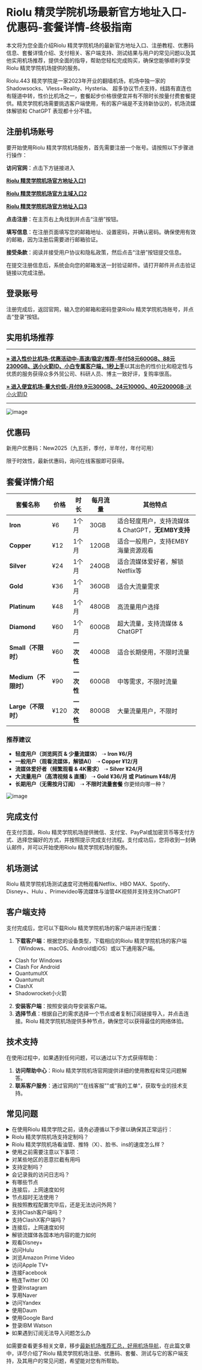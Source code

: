 # Riolu 精灵学院机场最新官方地址入口-优惠码-套餐详情-终极指南
本文将为您全面介绍Riolu 精灵学院机场的最新官方地址入口、注册教程、优惠码信息、套餐详情介绍、支付相关、客户端支持、测试结果与用户的常见问题以及其他实用机场推荐，提供全面的指导，帮助您轻松完成购买，确保您能够顺利享受Riolu 精灵学院机场提供的服务。

Riolu.443 精灵学院是一家2023年开业的翻墙机场，机场中独一家的Shadowsocks、Vless+Reality、Hysteria、 超多协议节点支持，线路有直连也有隧道中转，性价比机场之一，套餐起步价格很便宜并有不限时长按量付费套餐提供。精灵学院机场需要挑选客户端使用，有的客户端是不支持新协议的，机场流媒体解锁和 ChatGPT 表现都十分不错。
##  注册机场账号

要开始使用Riolu 精灵学院机场服务，首先需要注册一个账号。请按照以下步骤进行操作：

**访问官网**：点击下方链接进入

[ **Riolu 精灵学院机场官方地址入口1**](http://skyorigin.riolu.ooo/register?aff=sneIzyQn)

[ **Riolu 精灵学院机场官方主域入口2**](https://www.riolu.me/register?aff=sneIzyQn) 

[ **Riolu 精灵学院机场官方地址入口3**](https://cfooo.riolu.ooo/register?aff=sneIzyQn)

**点击注册**：在主页右上角找到并点击“注册”按钮。

 **填写信息**：在注册页面填写您的邮箱地址、设置密码，并确认密码。确保使用有效的邮箱，因为注册后需要进行邮箱验证。
 
 **接受条款**：阅读并接受用户协议和隐私政策，然后点击“注册”按钮提交信息。

在提交注册信息后，系统会向您的邮箱发送一封验证邮件。请打开邮件并点击验证链接以完成注册。

##  登录账号
注册完成后，返回官网，输入您的邮箱和密码登录Riolu 精灵学院机场账号，并点击“登录”按钮。

##  实用机场推荐

* * *
[**» 进入性价比机场-优惠活动中-高速/稳定/推荐-年付58元600GB、88元2300GB、送小火箭ID、小白专属客户端，1秒上手**](https://HH.silos.top/lepl/sxdxZeA8VV)以其出色的性价比和稳定性与优质的服务获得众多外贸公司、科研人员、博主一致好评，复购率很高。

[**» 进入便宜机场-量大价低-月付9.9元300GB、24元1000G、40元2000GB**-送小火箭ID](https://JJ.silos.top/cheap/ew8KhPafvG)
* * *
![image](https://github.com/user-attachments/assets/23d6e833-fd0e-4caa-be08-a40e49bc04f1)

##  优惠码
新用户优惠码：New2025（九五折，季付，半年付，年付可用）

 限于时效性，最新优惠码，询问在线客服即可获得。
##  套餐详情介绍


| 套餐名称 | 价格 | 时长 | 每月流量 | 其他特点 |
|----------|------|------|---------|---------|
| **Iron** | ¥6 | 1个月 | 30GB | 适合轻度用户，支持流媒体 & ChatGPT，**无EMBY支持** |
| **Copper** | ¥12 | 1个月 | 120GB | 适合一般用户，支持EMBY海量资源观看 |
| **Silver** | ¥24 | 1个月 | 240GB | 适合流媒体爱好者，解锁Netflix等 |
| **Gold** | ¥36 | 1个月 | 360GB | 适合大流量需求 |
| **Platinum** | ¥48 | 1个月 | 480GB | 高流量用户选择 |
| **Diamond** | ¥60 | 1个月 | 600GB | 超大流量，支持流媒体 & ChatGPT |
| **Small（不限时）** | ¥60 | **一次性** | 400GB | 适合长期使用，不限时流量 |
| **Medium（不限时）** | ¥90 | **一次性** | 600GB | 中等需求，不限时流量 |
| **Large（不限时）** | ¥120 | **一次性** | 800GB | 大量流量用户，不限时 |

### **推荐建议**
- **轻度用户（浏览网页 & 少量流媒体）** ➝ **Iron ¥6/月**
- **一般用户（观看流媒体，解锁AI）** ➝ **Copper ¥12/月**
- **流媒体爱好者（频繁观看 & 4K需求）** ➝ **Silver ¥24/月**
- **大流量用户（高清视频 & 直播）** ➝ **Gold ¥36/月 或 Platinum ¥48/月**
- **长期用户（无需按月订阅）** ➝ **不限时流量套餐**
你更倾向哪一种？

![image](https://github.com/user-attachments/assets/03bc7f51-efd1-41d4-9942-e4dbff30de1f)


## 完成支付

在支付页面，Riolu 精灵学院机场提供微信、支付宝、PayPal或加密货币等支付方式、选择您偏好的方式，并按照提示完成支付流程。支付成功后，您将收到一封确认邮件，并可以开始使用Riolu 精灵学院机场的服务。

##  机场测试

Riolu 精灵学院机场测试速度可流畅观看Netflix、HBO MAX、Spotify、Disney+、Hulu 、Primevideo等流媒体与油管4K视频并支持支持ChatGPT



## 客户端支持
支付完成后，您可以下载Riolu 精灵学院机场的客户端并进行配置：
 1. **下载客户端**：根据您的设备类型，下载相应的Riolu 精灵学院机场的客户端（Windows、macOS、Android或iOS）或以下通用客户端。
- Clash for Windows
- Clash For Android
- QuantumultX
- Quantumult
- ClashX
- Shadowrocket小火箭
2. **安装客户端**：按照安装向导安装客户端。
3. **选择节点**：根据自己的需求选择一个节点或者复制订阅链接导入，并点击连接。Riolu 精灵学院机场提供多种节点，确保您可以获得最佳的网络体验。
## 技术支持

在使用过程中，如果遇到任何问题，可以通过以下方式获得帮助：

1. **访问帮助中心**：Riolu 精灵学院机场官网提供详细的使用教程和常见问题解答。
2. **联系客户服务**：通过官网的""在线客服""或”我的工单“，获取专业的技术支持。


## 常见问题

<section><details><summary>在使用Riolu 精灵学院之前，请务必遵循以下步骤以确保其正常运行：</summary>

退出其他代理软件：在启动Riolu 精灵学院前，确保已经完全退出任何其他代理软件，以避免冲突。
卸载浏览器内的代理插件：如果浏览器中安装了代理插件（如谷歌访问助手等），请将其卸载，以防干扰Riolu 精灵学院的功能。
重启设备：为了确保所有设置生效并清理潜在的缓存问题，建议在完成上述步骤后重新启动您的设备。
</details><details><summary>Riolu 精灵学院机场支持定制吗？</summary> 支持套餐定制，可选定制套餐及企业套餐，请咨询客服使用定制功能。

</details></section><section><details><summary>Riolu 精灵学院机场看油管、推特（X）、脸书、ins的速度怎么样？</summary>开启Riolu 精灵学院机场的订阅链接后，可以快速访问油管、推特（X）、脸书、ins等外网门户。

</details></section><section><details><summary>使用之前需要注意以下事项：</summary>关闭其他代理服务：在使用Riolu 精灵学院之前，必须完全关闭所有其他正在运行的代理服务，以避免冲突和干扰；

移除代理插件：检查并移除浏览器中的任何代理插件，例如谷歌访问助手等，以确保Riolu 精灵学院能够顺利工作；

重启电脑：建议在进行以上操作后重启电脑，以确保所有更改生效，并为Riolu 精灵学院提供一个干净的运行环境。

</details></section><section><details><summary>对某些地区的恶意拦截有用吗</summary>Riolu 精灵学院的订阅链接会快速绕行全球各大节点，达到突破封锁的目的。

</details></section><section><details><summary>支持定制吗？</summary>请咨询Riolu 精灵学院的客服使用定制功能。如果你的订单较大，通常下都会支持套餐定制。

</details></section><section><details><summary>会记录我的访问日志吗？</summary>Riolu 精灵学院机场不记录用户的访问日志。

</details></section><section><details><summary>有哪些节点</summary>Riolu 精灵学院的节点资源覆盖亚洲、欧洲、美洲与大洋洲主要核心网络

</details></section><section><details><summary>连接后，上网速度如何</summary>Riolu 精灵学院购入全球频宽线路，借由这些高优先级少拥塞的线路，您可加速传送数据，大大提高上网速度。

</details></section><section><details><summary>节点超时无法使用？</summary>一般出现无法使用的情况多为本地的网络出现了状况。请先检查本地网络环境，确定无误后，尝试更新订阅链接。我们建议用户在Riolu 精灵学院机场客户端中设置订阅链接定时更新。

</details></section><section><details><summary>我按照教程配置完毕后，还是无法访问外网？</summary>1、请先同步你的系统时间。

2、检查你的游览器是否有代理插件，如果有的话请卸载。

3、然后将软件调成直连模式。

4、重启你的设备，在进行尝试。

</details></section><section><details><summary>支持Clash客户端吗？</summary>请查看上方Riolu 精灵学院机场客户端支持版块；Clash作为通用客户端，其使用方法为：复制Riolu 精灵学院的订阅链接，点击导入，选择满意的节点即可访问外网，详情请查看Clash使用教程

</details></section><section><details><summary>支持ClashX客户端吗？</summary>请查看上方Riolu 精灵学院机场客户端支持版块；ClashX作为通用客户端，其使用方法为：复制Riolu 精灵学院的订阅链接，点击导入，选择满意的节点即可访问外网，详情请查看ClashX使用教程

</details></section><section><details><summary>连接后，上网速度如何</summary>Riolu 精灵学院购入全球各地频宽线路，借由这些高优先级少拥塞的线路，您可加速传送数据，大大提高上网速度。

</details></section><section><details><summary>解锁流媒体各国本地内容的能力如何</summary>很多精彩本地内容不对境外访客开放，Riolu 精灵学院借由遍布主要市场的中转节点，为您解锁世界各地本地音乐电影点播、电视直播服务。

</details></section><section><details><summary>观看Disney+</summary>通过Riolu 精灵学院机场，你可以观看Disney+上的内容，前往Disney+官网，即可欣赏迪士尼、皮克斯、漫威、星球大战和国家地理的精彩节目。

</details></section><section><details><summary>访问Hulu</summary>你可以轻松访问Hulu，只需复制Riolu 精灵学院的订阅链接，前往Hulu官网，即可观看最新电视剧、电影、原创内容和直播电视服务。

</details></section><section><details><summary>浏览Amazon Prime Video</summary>Riolu 精灵学院让你轻松浏览Amazon Prime Video，前往Prime Video官网，即可享受丰富的电影、电视剧、纪录片及原创节目。

</details></section><section><details><summary>访问Apple TV+</summary>通过Riolu 精灵学院机场，你可以访问Apple TV+，前往Apple TV+官网，即可观看原创电视剧、电影和纪录片。

</details></section><section><details><summary>连接Facebook</summary>使用Riolu 精灵学院，你可以连接Facebook，前往Facebook官网，即可创建个人资料、分享照片、发送消息和加入群组。

</details></section><section><details><summary>畅连Twitter (X)</summary>Riolu 精灵学院机场让你轻松畅连Twitter (X)，前往Twitter官网，即可发布280字符的短消息（推文）进行即时信息分享和交流。

</details></section><section><details><summary>登录Instagram</summary>通过Riolu 精灵学院，你可以登录Instagram，前往Instagram官网，即可发布带有滤镜的图片和短视频。

</details></section><section><details><summary>享用Naver</summary>使用Riolu 精灵学院机场，你可以享用Naver，前往Naver官网，即可享受新闻、博客、百科、地图、邮件等服务。

</details></section><section><details><summary>访问Yandex</summary>通过Riolu 精灵学院，你可以访问Yandex，前往Yandex官网，即可获取新闻、地图、邮箱等服务。

</details></section><section><details><summary>使用Daum</summary>使用Riolu 精灵学院机场，你可以使用Daum，前往Daum官网，即可获取新闻、博客、邮箱、地图等多种服务。

</details></section><section><details><summary>使用Google Bard</summary>使用Riolu 精灵学院机场，您可以使用Google Bard，这是一款集成于Google产品中的强大语言模型。通过它，您可以体验智能对话、文本生成和理解功能，轻松处理各种语言任务。

</details></section><section><details><summary>登录IBM Watson</summary>通过Riolu 精灵学院机场，您可以轻松登录IBM Watson，这是一款全面的人工智能平台。它提供自然语言处理、机器学习和数据分析等服务，广泛应用于医疗、金融等领域。

</details></section><section><details><summary>如果遇到订阅无法导入问题怎么办</summary>如果出现订阅导入错误，1，请确保您的客户端是否支持Riolu 精灵学院机场？详情进入上方客户端版块查看；2，请尝试挂个其他梯子的全局进行下拉订阅；3，在浏览器中打开订阅地址并另存为yaml格式的后缀文件，进行本地导入客户端进行使用！

</details></section>

如需要查看更多相关文章，移步[最新机场推荐汇总，好用机场导航](https://github.com/jichangdaohangzhan/jichanghuizong)，在此篇文章中，详尽介绍了Riolu 精灵学院机场注册、优惠码、套餐、测试与它的客户端支持，及其用户的常见问题，希望能对您有所帮助。
